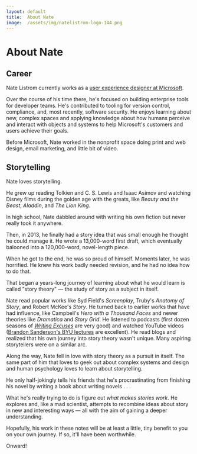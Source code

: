 ```yaml
---
layout: default
title:  About Nate
image:  /assets/img/natelistrom-logo-144.png
---
```


# About Nate

## Career

Nate Listrom currently works as a [user experience designer at Microsoft](https://www.linkedin.com/in/natelistrom/). 

Over the course of his time there, he's focused on building enterprise tools for developer teams. He's contributed to tooling for version control, compliance, and, most recently, software security. He enjoys learning about new, complex spaces and applying knowledge about how humans perceive and interact with objects and systems to help Microsoft's customers and users achieve their goals.

Before Microsoft, Nate worked in the nonprofit space doing print and web design, email marketing, and little bit of video.

## Storytelling

Nate loves storytelling.

He grew up reading Tolkien and C. S. Lewis and Isaac Asimov and watching Disney films during the golden age with the greats, like _Beauty and the Beast_, _Aladdin_, and _The Lion King_. 

In high school, Nate dabbled around with writing his own fiction but never really took it anywhere. 

Then, in 2013, he finally had a story idea that was small enough he thought he could manage it. He wrote a 13,000-word first draft, which eventually balooned into a 120,000-word, novel-length piece. 

When he got to the end, he was so proud of himself. Moments later, he was horrified. He knew his work badly needed revision, and he had no idea how to do that.

That began a years-long journey of learning about what he would learn is called "story theory" &mdash; the study of story as a subject in itself.

Nate read popular works like Syd Field's _Screenplay_, Truby's _Anatomy of Story_, and Robert McKee's _Story_. He turned back to earlier works that have had influence, like Campbell's _Hero with a Thousand Faces_ and newer theories like _Dramatica_ and _Story Grid_. He listened to podcasts (first dozen seasons of _[Writing Excuses](https://writingexcuses.com)_ are very good) and watched YouTube videos ([Brandon Sanderson's BYU lectures](https://www.youtube.com/watch?v=N4ZDBOc2tX8&list=PLH3mK1NZn9QqOSj3ObrP3xL8tEJQ12-vL) are excellent). He read blogs and realized that his own journey into story theory wasn't unique. Many aspiring storytellers were on a similar arc.

Along the way, Nate fell in love with story theory as a pursuit in itself. The same part of him that loves to geek out about complex systems and design and human psychology loves to learn about storytelling.

He only half-jokingly tells his friends that he's procrastinating from finishing his novel by writing a book about writing novels . . .

What he's really trying to do is figure out _what makes stories work_. He explores and, like a mad scientist, attempts to recombine ideas about story in new and interesting ways &mdash; all with the aim of gaining a deeper understanding.

Hopefully, his work in these notes will be at least a little, tiny benefit to you on your own journey. If so, it'll have been worthwhile.

Onward!